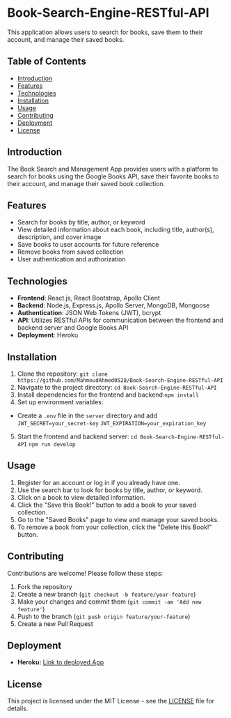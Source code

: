 # Book-Search-Engine-RESTful-API

This application allows users to search for books, save them to their account, and manage their saved books.

## Table of Contents

- [Introduction](#introduction)
- [Features](#features)
- [Technologies](#technologies)
- [Installation](#installation)
- [Usage](#usage)
- [Contributing](#contributing)
- [Deployment](#deployment)
- [License](#license)

## Introduction

The Book Search and Management App provides users with a platform to search for books using the Google Books API, save their favorite books to their account, and manage their saved book collection.

## Features

- Search for books by title, author, or keyword
- View detailed information about each book, including title, author(s), description, and cover image
- Save books to user accounts for future reference
- Remove books from saved collection
- User authentication and authorization

## Technologies

- **Frontend**: React.js, React Bootstrap, Apollo Client
- **Backend**: Node.js, Express.js, Apollo Server, MongoDB, Mongoose
- **Authentication**: JSON Web Tokens (JWT), bcrypt
- **API**: Utilizes RESTful APIs for communication between the frontend and backend server and Google Books API
- **Deployment**: Heroku

## Installation

1. Clone the repository: `git clone https://github.com/MahmoudAhmed0528/Book-Search-Engine-RESTful-API`
2. Navigate to the project directory: `cd Book-Search-Engine-RESTful-API`
3. Install dependencies for the frontend and backend:`npm install`
4. Set up environment variables:

- Create a `.env` file in the `server` directory and add
  `JWT_SECRET=your_secret-key`
  `JWT_EXPIRATION=your_expiration_key`

5. Start the frontend and backend server:
   `cd Book-Search-Engine-RESTful-API`
   `npm run develop`

## Usage

1. Register for an account or log in if you already have one.
2. Use the search bar to look for books by title, author, or keyword.
3. Click on a book to view detailed information.
4. Click the "Save this Book!" button to add a book to your saved collection.
5. Go to the "Saved Books" page to view and manage your saved books.
6. To remove a book from your collection, click the "Delete this Book!" button.

## Contributing

Contributions are welcome! Please follow these steps:

1. Fork the repository
2. Create a new branch (`git checkout -b feature/your-feature`)
3. Make your changes and commit them (`git commit -am 'Add new feature'`)
4. Push to the branch (`git push origin feature/your-feature`)
5. Create a new Pull Request

## Deployment

- **Heroku:** [Link to deployed App]()

## License

This project is licensed under the MIT License - see the [LICENSE](LICENSE) file for details.
